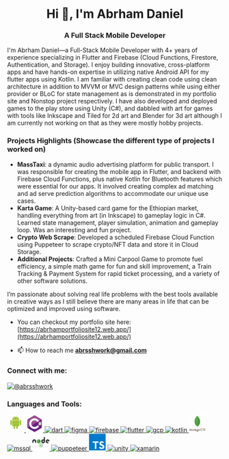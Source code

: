<h1 align="center">Hi 👋, I'm Abrham Daniel</h1>
<h3 align="center">A Full Stack Mobile Developer</h3>
I'm Abrham Daniel—a Full-Stack Mobile Developer with 4+ years of experience specializing in Flutter and Firebase (Cloud Functions, Firestore, Authentication, and Storage). I enjoy building innovative, cross-platform apps and have hands-on expertise in utilizing native Android API for my flutter apps using Kotlin. I am familiar with creating clean code using clean architecture in addition to MVVM or MVC design patterns while using either provider or BLoC for state management as is demonstrated in my portfolio site and Nonstop project respectively. I have also developed and deployed games to the play store using Unity (C#), and dabbled with art for games with tools like Inkscape and Tiled for 2d art and Blender for 3d art although I am currently not working on that as they were mostly hobby projects.

### Projects Highlights (Showcase the different type of projects I worked on)

- **MassTaxi**: a dynamic audio advertising platform for public transport. I was responsible for creating the mobile app in Flutter, and backend with Firebase Cloud Functions, plus native Kotlin for Bluetooth features which were essential for our apps. It involved creating complex ad matching and ad serve prediction algorithms to accommodate our unique use cases.
- **Karta Game**: A Unity-based card game for the Ethiopian market, handling everything from art (in Inkscape) to gameplay logic in C#. Learned state management, player simulation, animation and gameplay loop. Was an interesting and fun project.
- **Crypto Web Scrape**: Developed a scheduled Firebase Cloud Function using Puppeteer to scrape crypto/NFT data and store it in Cloud Storage.
- **Additional Projects**: Crafted a Mini Carpool Game to promote fuel efficiency, a simple math game for fun and skill improvement, a Train Tracking & Payment System for rapid ticket processing, and a variety of other software solutions.

I’m passionate about solving real life problems with the best tools available in creative ways as I still believe there are many areas in life that can be optimized and improved using software.

- You can checkout my portfolio site here: [https://abrhamportfoliosite12.web.app/](https://abrhamportfoliosite12.web.app/)

- 📫 How to reach me **abrsshwork@gmail.com**

<h3 align="left">Connect with me:</h3>
<p align="left">
<a href="https://www.hackerrank.com/@abrsshwork" target="blank"><img align="center" src="https://raw.githubusercontent.com/rahuldkjain/github-profile-readme-generator/master/src/images/icons/Social/hackerrank.svg" alt="@abrsshwork" height="30" width="40" /></a>
</p>

<h3 align="left">Languages and Tools:</h3>
<p align="left"> <a href="https://developer.android.com" target="_blank" rel="noreferrer"> <img src="https://raw.githubusercontent.com/devicons/devicon/master/icons/android/android-original-wordmark.svg" alt="android" width="40" height="40"/> </a> <a href="https://www.w3schools.com/cs/" target="_blank" rel="noreferrer"> <img src="https://raw.githubusercontent.com/devicons/devicon/master/icons/csharp/csharp-original.svg" alt="csharp" width="40" height="40"/> </a> <a href="https://dart.dev" target="_blank" rel="noreferrer"> <img src="https://www.vectorlogo.zone/logos/dartlang/dartlang-icon.svg" alt="dart" width="40" height="40"/> </a> <a href="https://www.figma.com/" target="_blank" rel="noreferrer"> <img src="https://www.vectorlogo.zone/logos/figma/figma-icon.svg" alt="figma" width="40" height="40"/> </a> <a href="https://firebase.google.com/" target="_blank" rel="noreferrer"> <img src="https://www.vectorlogo.zone/logos/firebase/firebase-icon.svg" alt="firebase" width="40" height="40"/> </a> <a href="https://flutter.dev" target="_blank" rel="noreferrer"> <img src="https://www.vectorlogo.zone/logos/flutterio/flutterio-icon.svg" alt="flutter" width="40" height="40"/> </a> <a href="https://cloud.google.com" target="_blank" rel="noreferrer"> <img src="https://www.vectorlogo.zone/logos/google_cloud/google_cloud-icon.svg" alt="gcp" width="40" height="40"/> </a> <a href="https://kotlinlang.org" target="_blank" rel="noreferrer"> <img src="https://www.vectorlogo.zone/logos/kotlinlang/kotlinlang-icon.svg" alt="kotlin" width="40" height="40"/> </a> <a href="https://www.mongodb.com/" target="_blank" rel="noreferrer"> <img src="https://raw.githubusercontent.com/devicons/devicon/master/icons/mongodb/mongodb-original-wordmark.svg" alt="mongodb" width="40" height="40"/> </a> <a href="https://www.microsoft.com/en-us/sql-server" target="_blank" rel="noreferrer"> <img src="https://www.svgrepo.com/show/303229/microsoft-sql-server-logo.svg" alt="mssql" width="40" height="40"/> </a> <a href="https://nodejs.org" target="_blank" rel="noreferrer"> <img src="https://raw.githubusercontent.com/devicons/devicon/master/icons/nodejs/nodejs-original-wordmark.svg" alt="nodejs" width="40" height="40"/> </a> <a href="https://github.com/puppeteer/puppeteer" target="_blank" rel="noreferrer"> <img src="https://www.vectorlogo.zone/logos/pptrdev/pptrdev-official.svg" alt="puppeteer" width="40" height="40"/> </a> <a href="https://www.typescriptlang.org/" target="_blank" rel="noreferrer"> <img src="https://raw.githubusercontent.com/devicons/devicon/master/icons/typescript/typescript-original.svg" alt="typescript" width="40" height="40"/> </a> <a href="https://unity.com/" target="_blank" rel="noreferrer"> <img src="https://www.vectorlogo.zone/logos/unity3d/unity3d-icon.svg" alt="unity" width="40" height="40"/> </a> <a href="https://dotnet.microsoft.com/apps/xamarin" target="_blank" rel="noreferrer"> <img src="https://raw.githubusercontent.com/detain/svg-logos/780f25886640cef088af994181646db2f6b1a3f8/svg/xamarin.svg" alt="xamarin" width="40" height="40"/> </a> </p>
